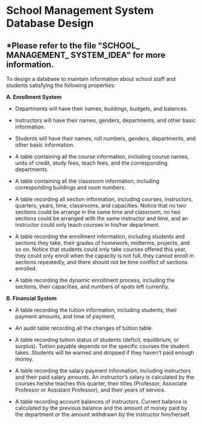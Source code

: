 # School Management System Database Design

***Please refer to the file "SCHOOL_ MANAGEMENT_ SYSTEM_IDEA" for more information.**
---

To design a database to maintain information about school staff and students satisfying the following properties: 

**A. Enrollment System**

- Departments will have their names, buildings, budgets, and balances.

- Instructors will have their names, genders, departments, and other basic information.

- Students will have their names, roll numbers, genders, departments, and other basic information.

- A table containing all the course information, including course names, units of credit, study fees, teach fees, and the       corresponding departments.

- A table containing all the classroom information, including corresponding buildings and room numbers.

- A table recording all section information, including courses, instructors, quarters, years, time, classrooms, and       capacities. Notice that no two sections could be arrange in the same time and classroom, no two sections could be arranged with the same instructor and time, and an instructor could only teach courses in his/her department.

- A table recording the enrollment information, including students and sections they take, their grades of homework, midterms, projects, and so on. Notice that students could only take courses offered this year, they could only enroll when the capacity is not full, they cannot enroll in sections repeatedly, and there should not be time conflict of sections enrolled.

- A table recording the dynamic enrollment process, including the sections, their capacities, and numbers of spots left currently.


**B. Financial System**

- A table recording the tuition information, including students, their payment amounts, and time of payment.

- An audit table recording all the changes of tuition table.

- A table recording tuition status of students (deficit, equilibrium, or surplus). Tuition payable depends on the specific courses the student takes. Students will be warned and dropped if they haven’t paid enough money.

- A table recording the salary payment information, including instructors and their paid salary amounts. An instructor’s salary is calculated by the courses he/she teaches this quarter, their titles (Professor, Associate Professor or Assistant Professor), and their years of service.

- A table recording account balances of instructors. Current balance is calculated by the previous balance and the amount of money paid by the department or the amount withdrawn by the instructor him/herself.

